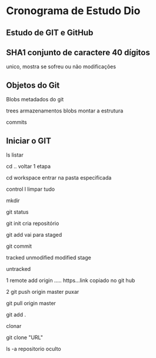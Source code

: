 # Cronograma de Estudo Dio

## Estudo de GIT e GitHub

## SHA1 conjunto de caractere 40 dígitos 

unico, mostra se sofreu ou não modificações



## Objetos do Git

Blobs metadados do git

trees armazenamentos blobs montar a estrutura

commits

## Iniciar o GIT

ls listar

cd .. voltar 1 etapa

cd workspace entrar na pasta especificada

control l limpar tudo

mkdir

git status



git init cria repositório

git add vai para staged

git commit



tracked   unmodified  modified  stage 

untracked









  1 remote add origin ..... https...link copiado no git hub





2  git push origin master   puxar





git pull origin master

git add .

clonar

git clone "URL"

ls -a repositorio oculto




